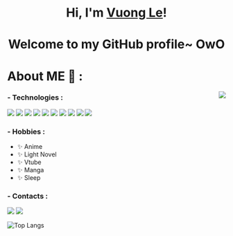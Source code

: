 <h1 align="center">Hi, I'm <a href="https://www.facebook.com/vuong.lethanh.315/">Vuong Le</a>!</h1>
<h1 align="center">Welcome to my GitHub profile~ OwO</h1>

# About ME 💬 :

<img src="https://acegif.com/wp-content/gif/anime-sleep-31.gif" align="right">

### - Technologies :
<div>
<img src="https://img.shields.io/badge/html5-%23E34F26.svg?style=for-the-badge&logo=html5&logoColor=white" />
<img src="https://img.shields.io/badge/css3-%231572B6.svg?style=for-the-badge&logo=css3&logoColor=white" />
<img src="https://img.shields.io/badge/javascript-%23323330.svg?style=for-the-badge&logo=javascript&logoColor=%23F7DF1E" />
<img src="https://img.shields.io/badge/react-%2320232a.svg?style=for-the-badge&logo=react&logoColor=%2361DAFB" />
<img src="https://img.shields.io/badge/tailwindcss-%2338B2AC.svg?style=for-the-badge&logo=tailwind-css&logoColor=white" />
<img src="https://img.shields.io/badge/node.js-6DA55F?style=for-the-badge&logo=node.js&logoColor=white" />
<img src="https://img.shields.io/badge/express.js-%23404d59.svg?style=for-the-badge&logo=express&logoColor=%2361DAFB" />
<img src="https://img.shields.io/badge/MUI-%230081CB.svg?style=for-the-badge&logo=mui&logoColor=white" />
<img src="https://img.shields.io/badge/SASS-hotpink.svg?style=for-the-badge&logo=SASS&logoColor=white" />
<img src="https://img.shields.io/badge/Next-black?style=for-the-badge&logo=next.js&logoColor=white" />
</div>

### - Hobbies : 
- ✨ Anime
- ✨ Light Novel
- ✨ Vtube
- ✨ Manga
- ✨ Sleep

### - Contacts :
<a href="https://www.facebook.com/vuong.lethanh.315/"><img src="https://img.shields.io/badge/Facebook-1877F2?style=for-the-badge&logo=facebook&logoColor=white" /></a>
<a href="https://discord.com"><img src="https://img.shields.io/badge/Elaine%238063%20-%237289DA.svg?&style=for-the-badge&logo=discord&logoColor=white" /></a>


![Top Langs](https://github-readme-stats.vercel.app/api/top-langs/?username=vuongle2609&hide=TeX)
</br>
</br>
</br>

